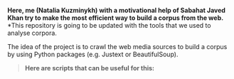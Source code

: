 **Here, me (Natalia Kuzminykh) with a motivational help of Sabahat Javed Khan try to make the most efficient way to build a corpus from the web.**
\*This repository is going to be updated with the tools that we used to analyse corpora.

The idea of the project is to crawl the web media sources to build a corpus by using Python packages (e.g. Justext or BeautifulSoup). 
> **Here are scripts that can be useful for this:**